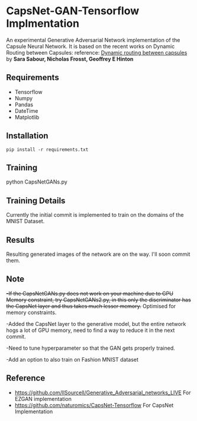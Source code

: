 # CapsNet-GAN-Tensorflow Implmentation
An experimental Generative Adversarial Network implementation of the Capsule Neural Network. It is based on the recent works on Dynamic Routing between Capsules:
reference: [Dynamic routing between capsules](https://arxiv.org/abs/1710.09829v1) by **Sara Sabour, Nicholas Frosst, Geoffrey E Hinton**

## Requirements
  - Tensorflow
  - Numpy
  - Pandas
  - DateTime
  - Matplotlib
 
## Installation
  `pip install -r requirements.txt`
 
## Training
   python CapsNetGANs.py

## Training Details
   Currently the initial commit is implemented to train on the domains of the MNIST Dataset.

## Results
   Resulting generated images of the network are on the way. I'll soon commit them.
  
## Note
   <del>-If the CapsNetGANs.py does not work on your machine due to GPU Memory constraint, try CapsNetGANs2.py, in this only the discriminator has the CapsNet layer and thus takes much lesser memory.</del> Optimised for memory constraints.
   
   -Added the CapsNet layer to the generative model, but the entire network hogs a lot of GPU memory, need to find a way to reduce it in the next commit.
   
   -Need to tune hyperparameter so that the GAN gets properly trained.
   
   -Add an option to also train on Fashion MNIST dataset
## Reference
   - https://github.com/llSourcell/Generative_Adversarial_networks_LIVE For EZGAN implementation
   - https://github.com/naturomics/CapsNet-Tensorflow For CapsNet Implementation
